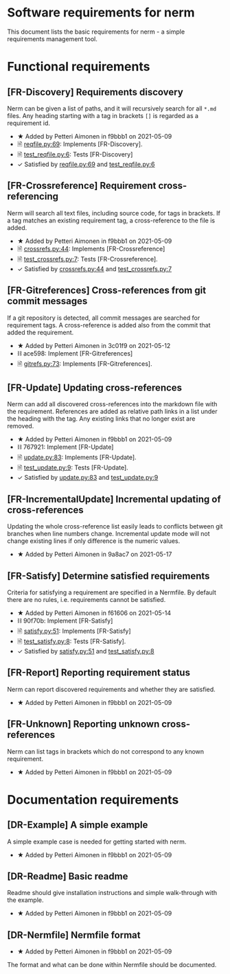 Software requirements for nerm
==============================

This document lists the basic requirements for nerm - a simple requirements management tool.

Functional requirements
=======================

[FR-Discovery] Requirements discovery
-------------------------------------
Nerm can be given a list of paths, and it will recursively search for all `*.md` files.
Any heading starting with a tag in brackets `[]` is regarded as a requirement id.

- &#9733; Added by Petteri Aimonen in f9bbb1 on 2021-05-09
- &#128462; [reqfile.py:69](nerm/reqfile.py#L69): Implements [FR-Discovery].
- &#128462; [test_reqfile.py:6](tests/test_reqfile.py#L6): Tests [FR-Discovery]
- &check; Satisfied by [reqfile.py:69](nerm/reqfile.py#L69) and [test_reqfile.py:6](tests/test_reqfile.py#L6)

[FR-Crossreference] Requirement cross-referencing
-------------------------------------------------
Nerm will search all text files, including source code, for tags in brackets.
If a tag matches an existing requirement tag, a cross-reference to the file is added.

- &#9733; Added by Petteri Aimonen in f9bbb1 on 2021-05-09
- &#128462; [crossrefs.py:44](nerm/crossrefs.py#L44): Implements [FR-Crossreference]
- &#128462; [test_crossrefs.py:7](tests/test_crossrefs.py#L7): Tests [FR-Crossreference].
- &check; Satisfied by [crossrefs.py:44](nerm/crossrefs.py#L44) and [test_crossrefs.py:7](tests/test_crossrefs.py#L7)

[FR-Gitreferences] Cross-references from git commit messages
------------------------------------------------------------
If a git repository is detected, all commit messages are searched for requirement tags.
A cross-reference is added also from the commit that added the requirement.

- &#9733; Added by Petteri Aimonen in 3c01f9 on 2021-05-12
- &#9939; ace598: Implement [FR-Gitreferences]
- &#128462; [gitrefs.py:73](nerm/gitrefs.py#L73): Implements [FR-Gitreferences].

[FR-Update] Updating cross-references
-------------------------------------
Nerm can add all discovered cross-references into the markdown file with the requirement.
References are added as relative path links in a list under the heading with the tag.
Any existing links that no longer exist are removed.

- &#9733; Added by Petteri Aimonen in f9bbb1 on 2021-05-09
- &#9939; 767921: Implement [FR-Update]
- &#128462; [update.py:83](nerm/update.py#L83): Implements [FR-Update].
- &#128462; [test_update.py:9](tests/test_update.py#L9): Tests [FR-Update].
- &check; Satisfied by [update.py:83](nerm/update.py#L83) and [test_update.py:9](tests/test_update.py#L9)

[FR-IncrementalUpdate] Incremental updating of cross-references
---------------------------------------------------------------
Updating the whole cross-reference list easily leads to conflicts between git branches when
line numbers change. Incremental update mode will not change existing lines if only
difference is the numeric values.

- &#9733; Added by Petteri Aimonen in 9a8ac7 on 2021-05-17

[FR-Satisfy] Determine satisfied requirements
---------------------------------------------
Criteria for satisfying a requirement are specified in a Nermfile.
By default there are no rules, i.e. requirements cannot be satisfied.

- &#9733; Added by Petteri Aimonen in f61606 on 2021-05-14
- &#9939; 90f70b: Implement [FR-Satisfy]
- &#128462; [satisfy.py:51](nerm/satisfy.py#L51): Implements [FR-Satisfy]
- &#128462; [test_satisfy.py:8](tests/test_satisfy.py#L8): Tests [FR-Satisfy].
- &check; Satisfied by [satisfy.py:51](nerm/satisfy.py#L51) and [test_satisfy.py:8](tests/test_satisfy.py#L8)

[FR-Report] Reporting requirement status
----------------------------------------
Nerm can report discovered requirements and whether they are satisfied.

- &#9733; Added by Petteri Aimonen in f9bbb1 on 2021-05-09

[FR-Unknown] Reporting unknown cross-references
-----------------------------------------------
Nerm can list tags in brackets which do not correspond to any known requirement.

- &#9733; Added by Petteri Aimonen in f9bbb1 on 2021-05-09

Documentation requirements
==========================

[DR-Example] A simple example
-----------------------------
A simple example case is needed for getting started with nerm.

- &#9733; Added by Petteri Aimonen in f9bbb1 on 2021-05-09

[DR-Readme] Basic readme
------------------------
Readme should give installation instructions and simple walk-through with the example.

- &#9733; Added by Petteri Aimonen in f9bbb1 on 2021-05-09

[DR-Nermfile] Nermfile format
-----------------------------

- &#9733; Added by Petteri Aimonen in f9bbb1 on 2021-05-09

The format and what can be done within Nermfile should be documented.
